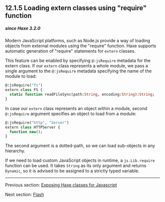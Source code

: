 ## 12.1.5 Loading extern classes using "require" function

##### since Haxe 3.2.0

Modern JavaScript platforms, such as Node.js provide a way of loading objects
from external modules using the "require" function. Haxe supports automatic generation
of "require" statements for `extern` classes.

This feature can be enabled by specifying `@:jsRequire` metadata for the extern class. If our `extern` class represents a whole module, we pass a single argument to the `@:jsRequire` metadata specifying the name of the module to load:

```haxe
@:jsRequire("fs")
extern class FS {
  static function readFileSync(path:String, encoding:String):String;
}

```

In case our `extern` class represents an object within a module, second `@:jsRequire` argument specifies an object to load from a module:

```haxe
@:jsRequire("http", "Server")
extern class HTTPServer {
  function new();
}

```

The second argument is a dotted-path, so we can load sub-objects in any hierarchy.

If we need to load custom JavaScript objects in runtime, a `js.Lib.require` function can be used. It takes `String` as its only argument and returns `Dynamic`, so it is advised to be assigned to a strictly typed variable.

---

Previous section: [Exposing Haxe classes for Javascript](target-javascript-expose.md)

Next section: [Flash](target-flash.md)